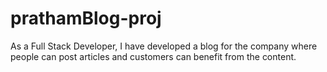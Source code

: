 # prathamBlog-proj
As a Full Stack Developer, I have developed a blog for the company where people can post articles and customers can benefit from the content.
